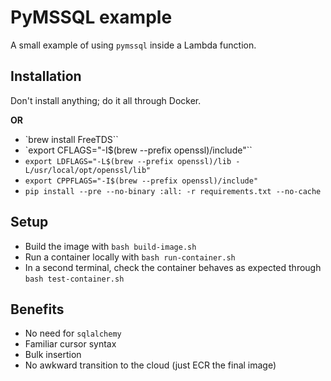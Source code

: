 # PyMSSQL example

A small example of using `pymssql` inside a Lambda function.

## Installation

Don't install anything; do it all through Docker.

**OR** 

- `brew install FreeTDS``
- `export CFLAGS="-I$(brew --prefix openssl)/include"``
- `export LDFLAGS="-L$(brew --prefix openssl)/lib -L/usr/local/opt/openssl/lib"`
- `export CPPFLAGS="-I$(brew --prefix openssl)/include"`
- `pip install --pre --no-binary :all: -r requirements.txt --no-cache`

## Setup

- Build the image with `bash build-image.sh`
- Run a container locally with `bash run-container.sh`
- In a second terminal, check the container behaves as expected through `bash test-container.sh`

## Benefits

- No need for `sqlalchemy`
- Familiar cursor syntax
- Bulk insertion
- No awkward transition to the cloud (just ECR the final image)
